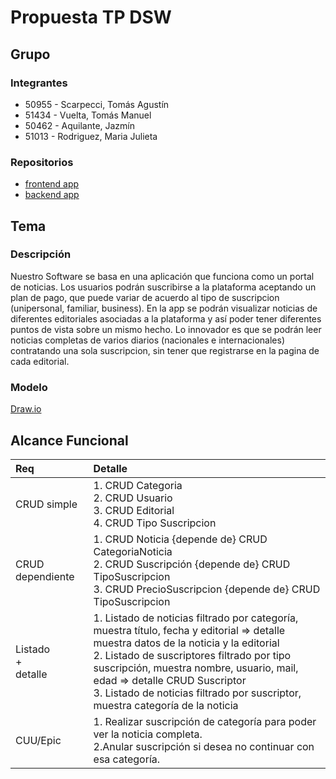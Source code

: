# Propuesta TP DSW

## Grupo
### Integrantes
* 50955 - Scarpecci, Tomás Agustín
* 51434 - Vuelta, Tomás Manuel
* 50462 - Aquilante, Jazmín
* 51013 - Rodriguez, Maria Julieta

### Repositorios
* [frontend app](https://github.com/tomasscarpecci/frontend-app)
* [backend app](https://github.com/tomasscarpecci/backend-app)

## Tema
### Descripción
Nuestro Software se basa en una aplicación que funciona como un portal de noticias. Los usuarios podrán suscribirse a la plataforma aceptando un plan de pago, que puede variar de acuerdo al tipo de suscripcion (unipersonal, familiar, business). En la app se podrán visualizar noticias de diferentes editoriales asociadas a la plataforma y así poder tener diferentes puntos de vista sobre un mismo hecho. Lo innovador es que se podrán leer noticias completas de varios diarios (nacionales e internacionales) contratando una sola suscripcion, sin tener que registrarse en la pagina de cada editorial.

### Modelo
[Draw.io]([https://drive.google.com/file/d/1vNt57zkz5b0-Ddx8Oxv6-CXo2ww_BEuQ/view?usp=sharing](https://app.diagrams.net/#G1vNt57zkz5b0-Ddx8Oxv6-CXo2ww_BEuQ#%7B%22pageId%22%3A%22BZU_zNHKANrZMkoOcO2Y%22%7D)) 

## Alcance Funcional 
|Req|Detalle|
|:-|:-|
|CRUD simple|1. CRUD Categoria<br>2. CRUD Usuario<br>3. CRUD Editorial<br>4. CRUD Tipo Suscripcion|
|CRUD dependiente|1. CRUD Noticia {depende de} CRUD CategoriaNoticia<br>2. CRUD Suscripción {depende de} CRUD TipoSuscripcion<br>3. CRUD PrecioSuscripcion {depende de} CRUD TipoSuscripcion |
|Listado<br>+<br>detalle| 1. Listado de noticias filtrado por categoría, muestra título, fecha y editorial => detalle muestra datos de la noticia y la editorial<br> 2. Listado de suscriptores filtrado por tipo suscripción, muestra nombre, usuario, mail, edad ⇒ detalle CRUD Suscriptor<br>3. Listado de noticias filtrado por suscriptor, muestra categoría de la noticia |
|CUU/Epic|1. Realizar suscripción de categoría para poder ver la noticia completa.<br>2.Anular suscripción si desea no continuar con esa categoría.|

